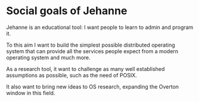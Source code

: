 # Social goals of Jehanne

Jehanne is an educational tool: I want people to learn to admin
and program it.

To this aim I want to build the simplest possible distributed
operating system that can provide all the services people expect
from a modern operating system and much more.

As a research tool, it want to challenge as many well established
assumptions as possible, such as the need of POSIX.

It also want to bring new ideas to OS research, expanding the
Overton window in this field.
